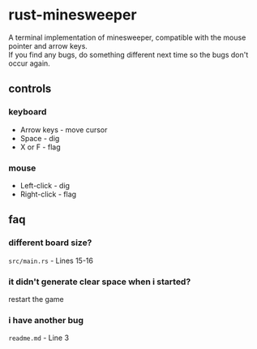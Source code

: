 # rust-minesweeper
A terminal implementation of minesweeper, compatible with the mouse pointer and arrow keys.  
If you find any bugs, do something different next time so the bugs don't occur again.

## controls
### keyboard
* Arrow keys - move cursor
* Space - dig
* X or F - flag
### mouse
* Left-click - dig
* Right-click - flag

## faq
### different board size?
`src/main.rs` - Lines 15-16
### it didn't generate clear space when i started?
restart the game
### i have another bug
`readme.md` - Line 3
